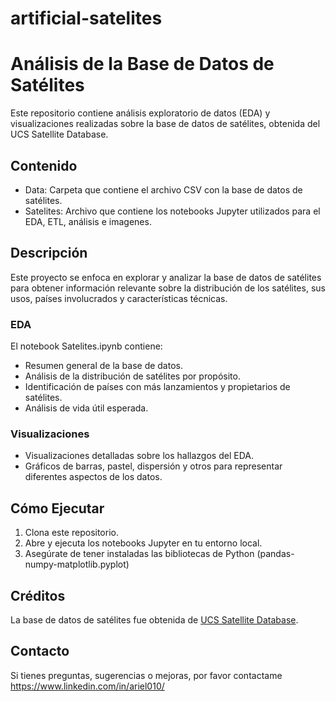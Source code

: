# artificial-satelites
# Análisis de la Base de Datos de Satélites

Este repositorio contiene análisis exploratorio de datos (EDA) y visualizaciones realizadas sobre la base de datos de satélites, obtenida del UCS Satellite Database.

## Contenido

- Data: Carpeta que contiene el archivo CSV con la base de datos de satélites.
- Satelites: Archivo que contiene los notebooks Jupyter utilizados para el EDA, ETL, análisis e imagenes.

## Descripción

Este proyecto se enfoca en explorar y analizar la base de datos de satélites para obtener información relevante sobre la distribución de los satélites, sus usos, países involucrados y características técnicas.

### EDA

El notebook Satelites.ipynb contiene:
- Resumen general de la base de datos.
- Análisis de la distribución de satélites por propósito.
- Identificación de países con más lanzamientos y propietarios de satélites.
- Análisis de vida útil esperada.

### Visualizaciones

- Visualizaciones detalladas sobre los hallazgos del EDA.
- Gráficos de barras, pastel, dispersión y otros para representar diferentes aspectos de los datos.

## Cómo Ejecutar

1. Clona este repositorio.
2. Abre y ejecuta los notebooks Jupyter en tu entorno local.
3. Asegúrate de tener instaladas las bibliotecas de Python (pandas-numpy-matplotlib.pyplot)

## Créditos

La base de datos de satélites fue obtenida de [UCS Satellite Database](https://www.ucsusa.org/resources/satellite-database).

## Contacto

Si tienes preguntas, sugerencias o mejoras, por favor contactame
https://www.linkedin.com/in/ariel010/
